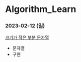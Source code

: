 # Algorithm_Learn
### 2023-02-12 (일)
[크기가 작은 부분 문자열](https://school.programmers.co.kr/learn/courses/30/lessons/147355)
- 문자열
- 구현
